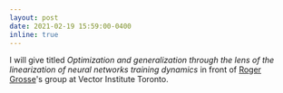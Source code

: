 ```yaml
---
layout: post
date: 2021-02-19 15:59:00-0400
inline: true
---
```


I will give titled _Optimization and generalization through the lens of the linearization of neural networks training dynamics_ in front of [Roger Grosse](https://www.cs.toronto.edu/~rgrosse/)'s group at Vector Institute Toronto.